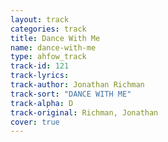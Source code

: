 ```yaml
---
layout: track
categories: track
title: Dance With Me
name: dance-with-me
type: ahfow_track
track-id: 121
track-lyrics: 
track-author: Jonathan Richman
track-sort: "DANCE WITH ME"
track-alpha: D
track-original: Richman, Jonathan
cover: true
---
```

